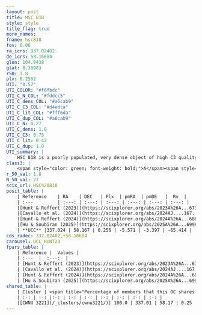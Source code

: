 ```yaml
---
layout: post
title: HSC 818
style: style
title_flag: true
more_names: 
fname: hsc818
fov: 0.06
ra_icrs: 337.02402
de_icrs: 58.16684
glon: 104.9438
glat: 0.38983
r50: 1.8
plx: 0.2562
UTI: "0.57"
UTI_COLOR: "#f6fbdc"
UTI_C_N_COL: "#fddcc5"
UTI_C_dens_COL: "#a6cab9"
UTI_C_C3_COL: "#d4edca"
UTI_C_lit_COL: "#fff6da"
UTI_C_dup_COL: "#a6cab9"
UTI_C_N: 0.27
UTI_C_dens: 1.0
UTI_C_C3: 0.75
UTI_C_lit: 0.42
UTI_C_dup: 1.0
UTI_summary: |
    HSC 818 is a poorly populated, very dense object of high C3 quality. It was recently reported in the literature. This object shares a large percentage of members with a later reported entry.
class3: |
    <span style="color: green; font-weight: bold;">A</span><span style="color: #FFC300; font-weight: bold;">B</span>
r_50_val: 1.8
N_50_val: 27
scix_url: HSC%20818
posit_table: |
    | Reference    | RA    | DEC   | Plx  | pmRA  | pmDE   |  Rv  |
    | :---         | :---: | :---: | :---: | :---: | :---: | :---: |
    |[Hunt & Reffert (2023)](https://scixplorer.org/abs/2023A%26A...673A.114H) | 337.019 | 58.165 | 0.247 | -5.56 | -3.389 | -65.412 |
    |[Cavallo et al. (2024)](https://scixplorer.org/abs/2024AJ....167...12C) | 337.054 | 58.183 | 0.244 | -- | -- | -- |
    |[Hunt & Reffert (2024)](https://scixplorer.org/abs/2024A%26A...686A..42H) | 337.019 | 58.165 | 0.247 | -5.56 | -3.389 | -65.412 |
    |[Hu & Soubiran (2025)](https://scixplorer.org/abs/2025A%26A...699A.246H) | 337.054 | 58.183 | -- | -- | -- | -- |
    | **UCC** |337.024 | 58.167 | 0.256 | -5.571 | -3.397 | -65.414 | 
cds_radec: 337.02402,+58.16684
carousel: UCC_HUNT23
fpars_table: |
    | Reference |  Values |
    | :---  |  :---:  |
    | [Hunt & Reffert (2023)](https://scixplorer.org/abs/2023A%26A...673A.114H) | `AV50=2.403, diffAV50=1.198, MOD50=12.809, logAge50=8.298` |
    | [Cavallo et al. (2024)](https://scixplorer.org/abs/2024AJ....167...12C) | `AV50=1.85, dMod50=12.33, logAge50=8.9, [Fe/H]50=-0.05` |
    | [Hunt & Reffert (2024)](https://scixplorer.org/abs/2024A%26A...686A..42H) | `MassJ=280.986` |
    | [Hu & Soubiran (2025)](https://scixplorer.org/abs/2025A%26A...699A.246H) | `MA22=-0.13, MA23f=-0.39, MK24=-0.22, MF24=-0.36` |
shared_table: |
    | Cluster | <span title="Percentage of members that this OC shares with the ones listed">%</span>   | RA   | DEC   | Plx   | pmRA  | pmDE  | Rv | UTI |
    | :-: | :-: |:-: | :-: | :-: | :-: | :-: | :-: | :-: |
    |[CWNU 3221](/_clusters/cwnu3221/)| 100.0 | 337.01 | 58.17 | 0.25 | -5.52 | -3.4 | -65.41 |0.19 |
---
```


